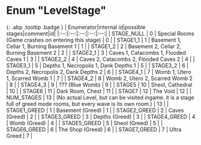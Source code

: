 # Enum "LevelStage"
[ ](#){: .abp .tooltip .badge }
| Enumerator|internal id|possible stages|comment|id|
|:--:|:--:|:--:|:--:|:--:|
| STAGE_NULL | 0 | Special Rooms (Game crashes on entering this stage) | 0 |
| STAGE1_1 | 1 | Basement 1, Cellar 1, Burning Basement 1 | 1 |
| STAGE1_2 | 2 | Basement 2, Cellar 2, Burning Basement 2 | 2 |
| STAGE2_1 | 3 | Caves 1, Catacombs 1, Flooded Caves 1 | 3 |
| STAGE2_2 | 4 | Caves 2, Catacombs 2, Flooded Caves 2 | 4 |
| STAGE3_1 | 5 | Depths 1, Necropolis 1, Dank Depths 1 | 5 |
| STAGE3_2 | 6 | Depths 2, Necropolis 2, Dank Depths 2 | 6 |
| STAGE4_1 | 7 | Womb 1, Utero 1, Scarred Womb 1 | 7 |
| STAGE4_2 | 8 | Womb 2, Utero 2, Scarred Womb 2 | 8 |
| STAGE4_3 | 9 | ??? (Blue Womb) | 9 |
| STAGE5 | 10 | Sheol, Cathedral | 10 |
| STAGE6 | 11 | Dark Room, Chest | 11 |
| STAGE7 | 12 | The Void | 12 |
| NUM_STAGES | 13 | (No actual Level, but can be visited ingame. it is a stage full of greed mode rooms, but every wave is its own room.) | 13 |
| STAGE1_GREED | 1 | Basement (Greed) | 1 |
| STAGE2_GREED | 2 | Caves (Greed) | 2 |
| STAGE3_GREED | 3 | Depths (Greed) | 3 |
| STAGE4_GREED | 4 | Womb (Greed) | 4 |
| STAGE5_GREED | 5 | Sheol (Greed) | 5 |
| STAGE6_GREED | 6 | The Shop (Greed) | 6 |
| STAGE7_GREED | 7 | Ultra Greed | 7 |